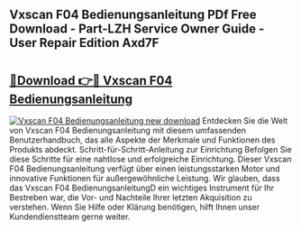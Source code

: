 ## Vxscan F04 Bedienungsanleitung PDf Free Download - Part-LZH Service Owner Guide - User Repair Edition Axd7F

# <h2><a href="http://df5msq.blite.top/?on=Vxscan+F04+Bedienungsanleitung">🔗Download 👉🔴 Vxscan F04 Bedienungsanleitung</a></h2>

[![Vxscan F04 Bedienungsanleitung new download](https://i.imgur.com/lujVjoI.png)](http://df5msq.blite.top/?on=Vxscan+F04+Bedienungsanleitung)
Entdecken Sie die Welt von Vxscan F04 Bedienungsanleitung mit diesem umfassenden Benutzerhandbuch, das alle Aspekte der Merkmale und Funktionen des Produkts abdeckt. Schritt-für-Schritt-Anleitung zur Einrichtung Befolgen Sie diese Schritte für eine nahtlose und erfolgreiche Einrichtung. Dieser Vxscan F04 Bedienungsanleitung verfügt über einen leistungsstarken Motor und innovative Funktionen für außergewöhnliche Leistung. Wir glauben, dass das Vxscan F04 BedienungsanleitungD ein wichtiges Instrument für Ihr Bestreben war, die Vor- und Nachteile Ihrer letzten Akquisition zu verstehen. Wenn Sie Hilfe oder Klärung benötigen, hilft Ihnen unser Kundendienstteam gerne weiter.
